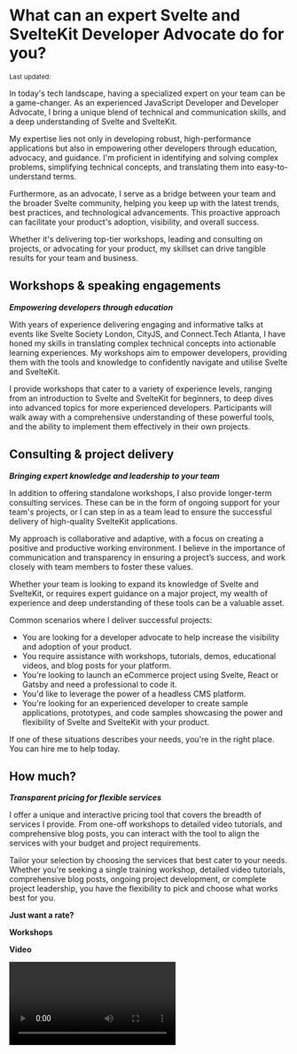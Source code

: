 <script>
  import {
    DateDistance as DD, 
    DateUpdated, 
    Small, 
  } from '$lib/components'
  import {
    BlogPost,
    Rate,
    Video,
    Workshop
  } from '../src/routes/lets-work-together'
</script>

# What can an expert Svelte and SvelteKit Developer Advocate do for you?

<Small>
  Last updated: <DateUpdated date='2023-07-31' small='true' />
</Small>

In today's tech landscape, having a specialized expert on your team
can be a game-changer. As an experienced JavaScript Developer and
Developer Advocate, I bring a unique blend of technical and
communication skills, and a deep understanding of Svelte and
SvelteKit.

My expertise lies not only in developing robust, high-performance
applications but also in empowering other developers through
education, advocacy, and guidance. I'm proficient in identifying and
solving complex problems, simplifying technical concepts, and
translating them into easy-to-understand terms.

Furthermore, as an advocate, I serve as a bridge between your team and
the broader Svelte community, helping you keep up with the latest
trends, best practices, and technological advancements. This proactive
approach can facilitate your product's adoption, visibility, and
overall success.

Whether it's delivering top-tier workshops, leading and consulting on
projects, or advocating for your product, my skillset can drive
tangible results for your team and business.

## Workshops & speaking engagements

_**Empowering developers through education**_

With years of experience delivering engaging and informative talks at
events like Svelte Society London, CityJS, and Connect.Tech Atlanta, I
have honed my skills in translating complex technical concepts into
actionable learning experiences. My workshops aim to empower
developers, providing them with the tools and knowledge to confidently
navigate and utilise Svelte and SvelteKit.

I provide workshops that cater to a variety of experience levels,
ranging from an introduction to Svelte and SvelteKit for beginners, to
deep dives into advanced topics for more experienced developers.
Participants will walk away with a comprehensive understanding of
these powerful tools, and the ability to implement them effectively in
their own projects.

## Consulting & project delivery

_**Bringing expert knowledge and leadership to your team**_

In addition to offering standalone workshops, I also provide
longer-term consulting services. These can be in the form of ongoing
support for your team's projects, or I can step in as a team lead to
ensure the successful delivery of high-quality SvelteKit applications.

My approach is collaborative and adaptive, with a focus on creating a
positive and productive working environment. I believe in the
importance of communication and transparency in ensuring a project’s
success, and work closely with team members to foster these values.

Whether your team is looking to expand its knowledge of Svelte and
SvelteKit, or requires expert guidance on a major project, my wealth
of experience and deep understanding of these tools can be a valuable
asset.

Common scenarios where I deliver successful projects:

- You are looking for a developer advocate to help increase the
  visibility and adoption of your product.
- You require assistance with workshops, tutorials, demos, educational
  videos, and blog posts for your platform.
- You're looking to launch an eCommerce project using Svelte, React or
  Gatsby and need a professional to code it.
- You'd like to leverage the power of a headless CMS platform.
- You're looking for an experienced developer to create sample
  applications, prototypes, and code samples showcasing the power and
  flexibility of Svelte and SvelteKit with your product.

If one of these situations describes your needs, you're in the right
place. You can hire me to help today.

## How much?

_**Transparent pricing for flexible services**_

I offer a unique and interactive pricing tool that covers the breadth
of services I provide. From one-off workshops to detailed video
tutorials, and comprehensive blog posts, you can interact with the
tool to align the services with your budget and project requirements.

Tailor your selection by choosing the services that best cater to your
needs. Whether you're seeking a single training workshop, detailed
video tutorials, comprehensive blog posts, ongoing project
development, or complete project leadership, you have the flexibility
to pick and choose what works best for you.

**Just want a rate?**

<Rate />

**Workshops**

<Workshop />

**Video**

<Video />

**Blog post**

<BlogPost />

## Why hire me?

With <DD date='2018-03-14' /> years of commercial experience in
development and <DD date='2016-06-15' /> of experience using
JavaScript, HTML, and CSS, I bring a strong set of skills and a
passion for technology to the table.

## My background

I have a previous experience of 10+ years as a senior-level Analyst
Developer specialising in Microsoft Office automation for large
financial organisations.

Based in the UK, I have been a part of several successful projects for
start-ups, medium to large businesses, and international brands.

## My skills

I develop solutions using modern tooling and processes, using
JavaScript, HTML, and CSS, and the frameworks like Svelte and React.

I'm a good communicator, reliable, autonomous, pragmatic and happy to
project manage myself and/or a wider team.

I want to partner with you on your project for the long term. From
planning, through to development, go live and further improvements.

Ready to start a project together?

[Get in touch] to tell me more.

<!-- Links -->

[get in touch]: /contact
